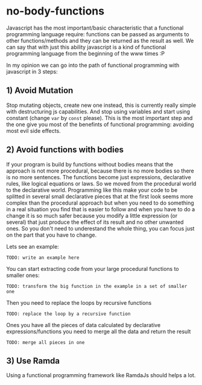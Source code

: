 # no-body-functions

Javascript has the most important/basic characteristic that a functional programming language require: functions can be passed as arguments to other functions/methods and they can be returned as the result as well. We can say that with just this ability javascript is a kind of functional programming language from the beginning of the www times :P

In my opinion we can go into the path of functional programming with javascript in 3 steps: 

## 1) Avoid Mutation

Stop mutating objects, create new one instead, this is currently really simple with destructuring js capabilities. And stop using variables and start using constant (change `var` by `const` please). This is the most important step and the one give you most of the benefints of functional programming: avoiding most evil side effects.

## 2) Avoid functions with bodies

If your program is build by functions without bodies means that the approach is not more procedural, because there is no more bodies so there is no more sentences. The functions become just expressions, declarative rules, like logical equations or laws. So we moved from the procedural world to the declarative world. Programming like this make your code to be splitted in several small declarative pieces that at the first look seems more complex than the procedural approach but when you need to do something in a real situation you find that is easier to follow and when you have to do a change it is so much safer because you modify a little expression (or several) that just produce the effect of its result and no other unwanted ones. So you don't need to underestand the whole thing, you can focus just on the part that you have to change.

Lets see an example:

```
TODO: write an example here
```

You can start extracting code from your large procedural functions to smaller ones: 

 ```
 TODO: transform the big function in the example in a set of smaller one
 ```

Then you need to replace the loops by recursive functions

```
TODO: replace the loop by a recursive function
```

Ones you have all the pieces of data calculated by declarative expressions/functions you need to merge all the data and return the result

```
TODO: merge all pieces in one
```


## 3) Use Ramda

Using a functional programming framework like RamdaJs should helps a lot.



